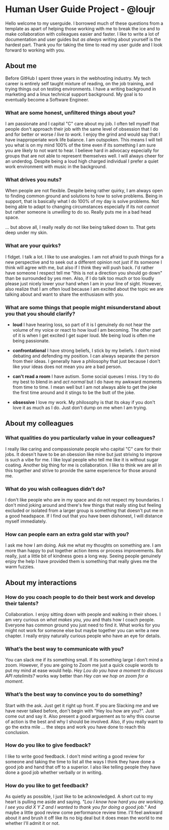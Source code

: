 # Human User Guide Project - @loujr

Hello welcome to my userguide. I borrowed much of these questions from a template as apart of helping those working with me to break the ice and to make collaboration with colleagues easier and faster. I like to write a lot of documentation and user guides but _as always_ writing about yourself is the hardest part. Thank you for taking the time to read my user guide and I look forward to working with you. 

## About me

Before GitHub I spent three years in the webhosting industry. My tech career is entirely self taught mixture of reading, on the job training, and trying things out on testing environments. I have a writing background in marketing and a linux technical support background. My goal is to eventually become a Software Engineer.


### What are some honest, unfiltered things about you?

I am passionate and I capital "C" care about my job. I often tell myself that people don't approach their job with the same level of obsession that I do and for better or worse _I live to work_. I enjoy the grind and would say that I have inapproperiate work life balance. I am outspoken. This means I will tell you what is on my mind 100% of the time even if its something I am sure you are likely to not want to hear. I believe hard in advocacy especially for groups that are not able to represent themselves well. I will always cheer for an underdog. Despite being a loud high charged individual I prefer a quiet work environment with music in the background. 

	
### What drives you nuts?

When people are not flexible. Despite being rather quirky, I am always open to finding common ground and solutions to how to solve problems. Being in support, that is basically what I do 100% of my day is solve problems. Not being able to adapt to changing circumstances especially if its not _cannot_ but rather someone is _unwilling_ to do so. Really puts me in a bad head space. 

... but above all, I really really do not like being talked down to. That gets deep under my skin. 


### What are your quirks?

I fidget. I talk a lot. I like to use analogies. I am not afraid to push things for a new perspective and to seek out a different opinion not just if its someone I think will agree with me, but also if I think they will push back. I'd rather have someone I respect tell me "this is not a direction you should go down" than be surrounded by yes men. Also, if I do talk too much or too loudly please just nicely lower your hand when I am in your line of sight. However, also realize that I am often loud because I am excited about the topic we are talking about and want to share the enthusiasm with you. 


### What are some things that people might misunderstand about you that you should clarify?

- **loud** I have hearing loss, so part of it is I genuinely do not hear the volume of my voice or react to how loud I am becoming. The other part of it is when I get excited I get super loud. Me being loud is often me being passionate. 

- **confrontational** I have strong beliefs, I stick by my beliefs. I don't mind debating and defending my position. I can always separate the person from their ideas. I generally have a philosophy that just because I don't like your ideas does not mean you are a bad person.

- **can't read a room** I have autism. Some social queues I miss. I try to do my best to blend in and _act normal_ but I do have my awkward moments from time to time. I mean well but I am not always able to get the joke the first time around and it stings to be the butt of the joke. 

- **obsessive** I love my work. My philosophy is that its okay if you don't love it as much as I do. Just don't dump on me when I am trying. 

## About my colleagues

### What qualities do you particularly value in your colleagues?
I really like caring and compassionate people who capital "C" care for their jobs. It doesn't have to be an obession like mine but just striving to improve is such a vibe for me. I like loyal people who tell me like it is without sugar coating. Another big thing for me is collaboration. I like to think we are all in this together and strive to provide the same experience for those around me.


### What do you wish colleagues didn’t do?
I don't like people who are in my space and do not respect my boundaries. I don't mind joking around and there's few things that really sting but feeling excluded or isolated from a larger group is something that doesn't put me in a good headspace. If I find out that you have been dishonest, I will distance myself immediately. 

 
### How can people earn an extra gold star with you?
I ask me how I am doing. Ask me what my thoughts on something are. I am more than happy to put together action items or process improvements. But really, just a little bit of kindness goes a long way. Seeing people genuinely enjoy the help I have provided them is something that really gives me the warm fuzzies. 


## About my interactions

### How do you coach people to do their best work and develop their talents?
Collaboration. I enjoy sitting down with people and walking in their shoes. I am very curious on _what makes you, you_ and thats how I coach people. Everyone has common ground you just need to find it. What works for you might not work for someone else but maybe together you can write a new chapter. I really enjoy naturally curious people who have an eye for details.
	
### What’s the best way to communicate with you?
You can slack me if its something small. If its something large I don't mind a zoom. However, if you are going to Zoom me just a quick couple words to put my mind at ease would help. _Hey Lou do you have a moment to discuss API ratelimits?_ works way better than _Hey can we hop on zoom for a moment_. 

 
### What’s the best way to convince you to do something?
Start with the ask. Just get it right up front. If you are Slacking me and we have never talked before, don't begin with "Hey lou how are you?". Just come out and say it. Also present a good arguement as to why this course of action is the best and why I should be involved. Also, if you really want to go the extra mile ... the steps and work you have done to reach this conclusion. 
  
### How do you like to give feedback?
I like to write good feedback. I don't mind writing a good review for someone and taking the time to list all the ways I think they have done a good job and hand that off to a superior. I also like telling people they have done a good job whether verbally or in writing. 


### How do you like to get feedback?
As quietly as possible, I just like to be acknowledged. A short cut to my heart is pulling me aside and saying. _"Lou I know how hard you are working. I see you did X Y Z and I wanted to thank you for doing a good job."_ And maybe a little good review come performance review time. I'll feel awkward about it and brush it off like its no big deal but it does mean the world to me whether I'll admit it or not.  
